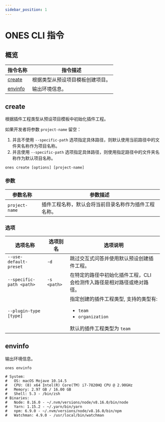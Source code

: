 ```yaml
---
sidebar_position: 1
---
```


# ONES CLI 指令

## 概览

| 指令名称            | 指令描述                         |
| ------------------- | -------------------------------- |
| [create](#create)   | 根据类型从预设项目模板创建项目。 |
| [envinfo](#envinfo) | 输出环境信息。                   |

## create

根据插件工程类型从预设项目模板中初始化插件工程。

如果开发者将参数 `project-name` 留空：

1. 并且不使用 `--specific-path` 选项指定具体路径，则默认使用当前路径中的文件夹名称作为项目名称。
2. 并且使用 `--specific-path` 选项指定具体路径，则使用指定路径中的文件夹名称作为默认项目名称。

```shell
ones create [options] [project-name]
```

### 参数

| 参数名称       | 参数描述                                             |
| -------------- | ---------------------------------------------------- |
| `project-name` | 插件工程名称，默认会将当前目录名称作为插件工程名称。 |

### 选项

| 选项名称                 | 选项别名    | 选项说明                                                                                                          |
| ------------------------ | ----------- | ----------------------------------------------------------------------------------------------------------------- |
| `--use-default-preset`   | `-d`        | 跳过交互式问答并使用默认预设创建插件工程。                                                                        |
| `--specific-path <path>` | `-s <path>` | 在特定的路径中初始化插件工程，CLI 会检测传入路径是相对路径或绝对路径。                                            |
| `--plugin-type [type]`   |             | 指定创建的插件工程类型, 支持的类型有: <ul><li>`team`</li><li>`organization`</li></ul> 默认的插件工程类型为 `team` |

## envinfo

输出环境信息。

```shell
ones envinfo

# System:
#   OS: macOS Mojave 10.14.5
#   CPU: (8) x64 Intel(R) Core(TM) i7-7820HQ CPU @ 2.90GHz
#   Memory: 2.97 GB / 16.00 GB
#   Shell: 5.3 - /bin/zsh
# Binaries:
#   Node: 8.16.0 - ~/.nvm/versions/node/v8.16.0/bin/node
#   Yarn: 1.15.2 - ~/.yarn/bin/yarn
#   npm: 6.9.0 - ~/.nvm/versions/node/v8.16.0/bin/npm
#   Watchman: 4.9.0 - /usr/local/bin/watchman
```
